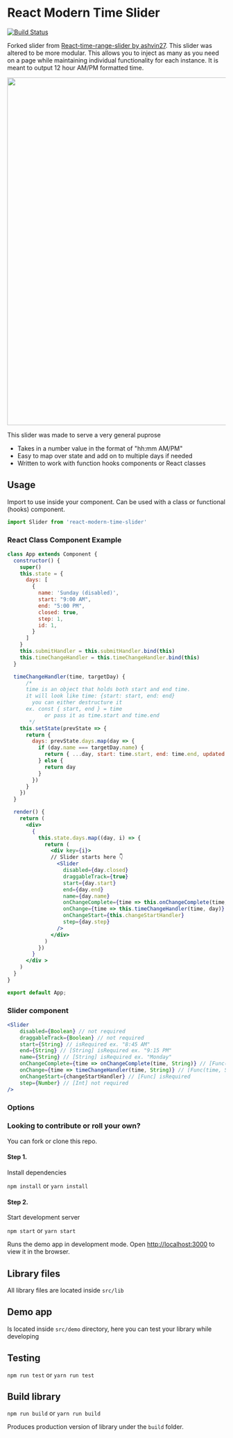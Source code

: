 # React Modern Time Slider

[![Build Status](https://travis-ci.org/CLantigua2/react-modern-time-slider.svg?branch=master)](https://travis-ci.org/CLantigua2/react-modern-time-slider)


Forked slider from <a href="https://github.com/ashvin27/react-time-range-slider" target="_blank">React-time-range-slider by ashvin27</a>.
This slider was altered to be more modular. This allows you to inject as many as you need on a page while maintaining individual functionality for each instance. It is meant to output 12 hour AM/PM formatted time.


<img src="https://github.com/CLantigua2/react-modern-time-slider/blob/master/slider.PNG" width="800">

This slider was made to serve a very general puprose

* Takes in a number value in the format of "hh:mm AM/PM"
* Easy to map over state and add on to multiple days if needed
* Written to work with function hooks components or React classes

## Usage

Import to use inside your component. Can be used with a class or functional (hooks) component.

```js
import Slider from 'react-modern-time-slider'
```

### React Class Component Example
```jsx
class App extends Component {
  constructor() {
    super()
    this.state = {
      days: [
        {
          name: 'Sunday (disabled)',
          start: "9:00 AM",
          end: "5:00 PM",
          closed: true,
          step: 1,
          id: 1,
        }
      ]
    }
    this.submitHandler = this.submitHandler.bind(this)
    this.timeChangeHandler = this.timeChangeHandler.bind(this)
  }

  timeChangeHandler(time, targetDay) {
      /*
      time is an object that holds both start and end time.
      it will look like time: {start: start, end: end}
        you can either destructure it
      ex. const { start, end } = time
            or pass it as time.start and time.end
       */
    this.setState(prevState => {
      return {
        days: prevState.days.map(day => {
          if (day.name === targetDay.name) {
            return { ...day, start: time.start, end: time.end, updated: true }
          } else {
            return day
          }
        })
      }
    })
  }

  render() {
    return (
      <div>
        {
          this.state.days.map((day, i) => {
            return (
              <div key={i}>
              // Slider starts here 👇
                <Slider
                  disabled={day.closed}
                  draggableTrack={true}
                  start={day.start}
                  end={day.end}
                  name={day.name}
                  onChangeComplete={time => this.onChangeComplete(time, day)}
                  onChange={time => this.timeChangeHandler(time, day)}
                  onChangeStart={this.changeStartHandler}
                  step={day.step}
                />
              </div>
            )
          })
        }
      </div >
    )
  }
}

export default App;
```

### Slider component
```jsx
<Slider
    disabled={Boolean} // not required
    draggableTrack={Boolean} // not required
    start={String} // isRequired ex. "8:45 AM"
    end={String} // [String] isRequired ex. "9:15 PM"
    name={String} // [String] isRequired ex. "Monday"
    onChangeComplete={time => onChangeComplete(time, String)} // [Func(time, String)] isRequired
    onChange={time => timeChangeHandler(time, String)} // [Func(time, String)] isRequired
    onChangeStart={changeStartHandler} // [Func] isRequired
    step={Number} // [Int] not required
/>
```

### Options

### Looking to contribute or roll your own?
You can fork or clone this repo.

#### Step 1.

Install dependencies

`npm install` or `yarn install`

#### Step 2.

Start development server

`npm start` or `yarn start`

Runs the demo app in development mode.
Open [http://localhost:3000](http://localhost:3000) to view it in the browser.

## Library files

All library files are located inside `src/lib`

## Demo app

Is located inside `src/demo` directory, here you can test your library while developing

## Testing

`npm run test` or `yarn run test`

## Build library

`npm run build` or `yarn run build`

Produces production version of library under the `build` folder.

